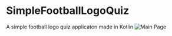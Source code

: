 # SimpleFootballLogoQuiz
 A simple football logo quiz applicaton made in Kotlin
![Main Page](https://user-images.githubusercontent.com/52852917/93580690-0b690a80-f998-11ea-881e-208406dc9fc5.jpg)
